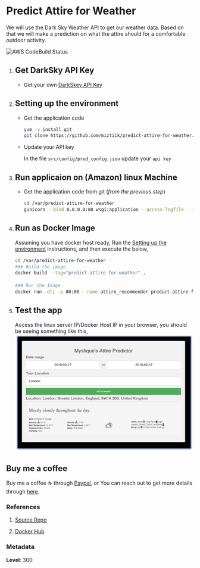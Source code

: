 # Predict Attire for Weather

We will use the Dark Sky Weather API to get our weather data. Based on that we will make a prediction on what the attire should for a comfortable outdoor activity.

![AWS CodeBuild Status](https://codebuild.us-east-1.amazonaws.com/badges?uuid=eyJlbmNyeXB0ZWREYXRhIjoiRFVlZ3dVNWVDeit5Y3ZVUGNEQUg5Y0ZxK0hDWHdGVEF1Z3dqaHpjdzE0NXpERmlaNXNHYVdIODQxYXBtN29RTk9HQzJ0WlJXRG5OandKcU5xMlNJMW9rPSIsIml2UGFyYW1ldGVyU3BlYyI6IjZIWS95ZmdTUWNKcWNSZS8iLCJtYXRlcmlhbFNldFNlcmlhbCI6MX0%3D&branch=master)

1. ## Get DarkSky API Key

    - Get your own [DarkSkey API Key](https://darksky.net/dev)

1. ## Setting up the environment

    - Get the application code

        ```bash
        yum -y install git
        git clone https://github.com/miztiik/predict-attire-for-weather.git
        ```

    - Update your API key

        In the file `src/config/prod_config.json` update your `api key`

1. ## Run applicaion on (Amazon) linux Machine

    - Get the application code from git (_from the previous step_)

        ```bash
        cd /var/predict-attire-for-weather
        gunicorn --bind 0.0.0.0:80 wsgi:application --access-logfile - --error-logfile - --capture-output --enable-stdio-inheritance
        ```

1. ## Run as Docker Image

    Assuming you have docker host ready, Run the [Setting up the environment](#setting-up-the-environment) instructions, and then execute the below,

    ```bash
    cd /var/predict-attire-for-weather
    ### Build the image
    docker build --tag="predict-attire-for-weather" .

    ### Run the Image
    docker run -dti -p 80:80 --name attire_recommender predict-attire-for-weather
    ```

1. ## Test the app

    Access the linux server IP/Docker Host IP in your browser, you should be seeing something like this,
    ![Predict Attire for Weather](images/predict-attire-for-weather.png)

## Buy me a coffee

Buy me a coffee ☕ through [Paypal](https://paypal.me/valaxy), _or_ You can reach out to get more details through [here](https://youtube.com/c/valaxytechnologies/about).

### References

1. [Source Repo](https://github.com/miztiik/predict-attire-for-weather)

1. [Docker Hub](https://hub.docker.com/r/mystique/predict-attire-for-weather)

### Metadata

**Level**: 300
